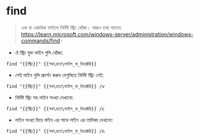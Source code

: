 # find

> এক বা একাধিক ফাইলে নির্দিষ্ট স্ট্রিং খোঁজা।
> আরও তথ্য পাবেন: <https://learn.microsoft.com/windows-server/administration/windows-commands/find>।

- ঐ স্ট্রিং যুক্ত লাইন গুলি খোঁজা:

`find "{{স্ট্রিং}}" {{পথ\হতে\ফাইল_বা_ডিরেক্টরি}}`

- সেই লাইন গুলি প্রদর্শন করুন যেগুলিতে নির্দিষ্ট স্ট্রিং নেই:

`find "{{স্ট্রিং}}" {{পথ\হতে\ফাইল_বা_ডিরেক্টরি}} /v`

- নির্দিষ্ট স্ট্রিং সহ লাইন সংখ্যা দেখানো:

`find "{{স্ট্রিং}}" {{পথ\হতে\ফাইল_বা_ডিরেক্টরি}} /c`

- লাইন সংখ্যা দিয়ে লাইন এর সাথে লাইন এর তালিকা দেখানো:

`find "{{স্ট্রিং}}" {{পথ\হতে\ফাইল_বা_ডিরেক্টরি}} /n`
